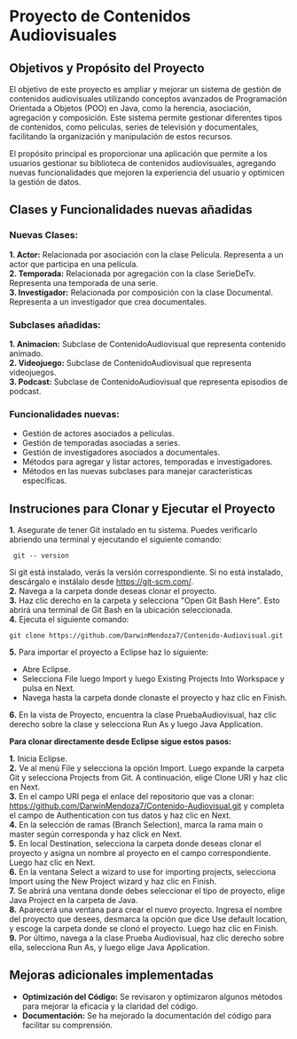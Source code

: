 # Proyecto de Contenidos Audiovisuales
## Objetivos y Propósito del Proyecto ##

El objetivo de este proyecto es ampliar y mejorar un sistema de gestión de contenidos audiovisuales utilizando conceptos avanzados de Programación Orientada a Objetos (POO) en Java, como la herencia, asociación, agregación y composición. Este sistema permite gestionar diferentes tipos de contenidos, como peliculas, series de televisión y documentales, facilitando la organización y manipulación de estos recursos.

El propósito principal es proporcionar una aplicación que permite a los usuarios gestionar su biblioteca  de contenidos audiovisuales, agregando nuevas funcionalidades  que mejoren la experiencia del usuario y optimicen la gestión de datos.

## Clases y Funcionalidades nuevas añadidas ##

### Nuevas Clases: ###
**1. Actor:** Relacionada por asociación con la clase Pelicula. Representa a un actor que participa en una película.  
**2. Temporada:** Relacionada por agregación con la clase SerieDeTv. Representa una temporada de una serie.  
**3. Investigador:** Relacionada por composición con la clase Documental. Representa a un investigador que crea documentales.  

### Subclases añadidas: ###
**1. Animacion:** Subclase de ContenidoAudiovisual que representa contenido animado.  
**2. Videojuego:** Subclase de ContenidoAudiovisual que representa videojuegos.  
**3. Podcast:** Subclase de ContenidoAudiovisual que representa episodios de podcast.  

### Funcionalidades nuevas: ###
- Gestión de actores asociados a películas.
- Gestión de temporadas asociadas a series.
- Gestión de investigadores asociados a documentales.
- Métodos para agregar y listar actores, temporadas e investigadores.
- Métodos en las nuevas subclases para manejar características específicas.

## Instruciones para Clonar y Ejecutar el Proyecto ##

**1.** Asegurate de tener Git instalado en tu sistema. Puedes verificarlo abriendo una terminal y ejecutando el siguiente comando:
     
	 git -- version
Si git está instalado, verás la versión correspondiente. Si no está instalado, descárgalo e instálalo desde https://git-scm.com/.  
**2.** Navega a la carpeta donde deseas clonar el proyecto.  
**3.** Haz clic derecho en la carpeta y selecciona "Open Git Bash Here". Esto abrirá una terminal de Git Bash en la ubicación seleccionada.  
**4.** Ejecuta el siguiente comando:
    
	git clone https://github.com/DarwinMendoza7/Contenido-Audiovisual.git
**5.** Para importar el proyecto a Eclipse haz lo siguiente:
- Abre Eclipse.
- Selecciona File luego Import y luego Existing Projects Into Workspace y pulsa en Next.
- Navega hasta la carpeta donde clonaste el proyecto y haz clic en Finish.  

**6.** En la vista de Proyecto, encuentra la clase PruebaAudiovisual, haz clic derecho sobre la clase y selecciona Run As y luego Java Application.

**Para clonar directamente desde Eclipse sigue estos pasos:**

**1.** Inicia Eclipse.  
**2.** Ve al menú File y selecciona la opción Import. Luego expande la carpeta Git y selecciona Projects from Git. A continuación, elige Clone URI y haz clic en Next.  
**3.** En el campo URI pega el enlace del repositorio que vas a clonar: https://github.com/DarwinMendoza7/Contenido-Audiovisual.git y completa el campo de Authentication con tus datos y haz clic en Next.  
**4.** En la selección de ramas (Branch Selection), marca la rama main o master según corresponda y haz click en Next.  
**5.** En local Destination, selecciona la carpeta donde deseas clonar el proyecto y asigna un nombre al proyecto en el campo correspondiente. Luego haz clic en Next.  
**6.** En la ventana Select a wizard to use for importing projects, selecciona Import using the New Project wizard y haz clic en Finish.  
**7.** Se abrirá una ventana donde debes seleccionar el tipo de proyecto, elige Java Project en la carpeta de Java.  
**8.** Aparecerá una ventana para crear el nuevo proyecto. Ingresa el nombre del proyecto que desees, desmarca la opción que dice Use default location, y escoge la carpeta donde se clonó el proyecto. Luego haz clic en Finish.  
**9.** Por último, navega a la clase Prueba Audiovisual, haz clic derecho sobre ella, selecciona Run As, y luego elige Java Application.  

## Mejoras adicionales implementadas ##
- **Optimización del Código:** Se revisaron y optimizaron algunos métodos para mejorar la eficacia y la claridad del código.
- **Documentación:** Se ha mejorado la documentación del código para facilitar su comprensión.

